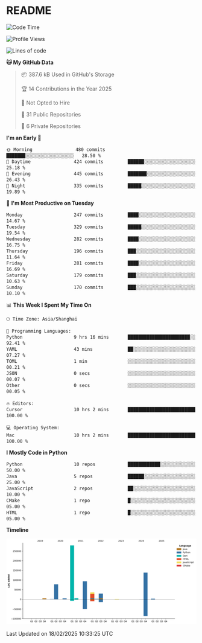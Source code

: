 # README

<!--START_SECTION:waka-->
![Code Time](http://img.shields.io/badge/Code%20Time-1%2C210%20hrs%2022%20mins-blue)

![Profile Views](http://img.shields.io/badge/Profile%20Views-6-blue)

![Lines of code](https://img.shields.io/badge/From%20Hello%20World%20I%27ve%20Written-671.0%20thousand%20lines%20of%20code-blue)

**🐱 My GitHub Data** 

> 📦 387.6 kB Used in GitHub's Storage 
 > 
> 🏆 14 Contributions in the Year 2025
 > 
> 🚫 Not Opted to Hire
 > 
> 📜 31 Public Repositories 
 > 
> 🔑 6 Private Repositories 
 > 
**I'm an Early 🐤** 

```text
🌞 Morning                480 commits         ███████░░░░░░░░░░░░░░░░░░   28.50 % 
🌆 Daytime                424 commits         ██████░░░░░░░░░░░░░░░░░░░   25.18 % 
🌃 Evening                445 commits         ███████░░░░░░░░░░░░░░░░░░   26.43 % 
🌙 Night                  335 commits         █████░░░░░░░░░░░░░░░░░░░░   19.89 % 
```
📅 **I'm Most Productive on Tuesday** 

```text
Monday                   247 commits         ████░░░░░░░░░░░░░░░░░░░░░   14.67 % 
Tuesday                  329 commits         █████░░░░░░░░░░░░░░░░░░░░   19.54 % 
Wednesday                282 commits         ████░░░░░░░░░░░░░░░░░░░░░   16.75 % 
Thursday                 196 commits         ███░░░░░░░░░░░░░░░░░░░░░░   11.64 % 
Friday                   281 commits         ████░░░░░░░░░░░░░░░░░░░░░   16.69 % 
Saturday                 179 commits         ███░░░░░░░░░░░░░░░░░░░░░░   10.63 % 
Sunday                   170 commits         ███░░░░░░░░░░░░░░░░░░░░░░   10.10 % 
```


📊 **This Week I Spent My Time On** 

```text
🕑︎ Time Zone: Asia/Shanghai

💬 Programming Languages: 
Python                   9 hrs 16 mins       ███████████████████████░░   92.41 % 
YAML                     43 mins             ██░░░░░░░░░░░░░░░░░░░░░░░   07.27 % 
TOML                     1 min               ░░░░░░░░░░░░░░░░░░░░░░░░░   00.21 % 
JSON                     0 secs              ░░░░░░░░░░░░░░░░░░░░░░░░░   00.07 % 
Other                    0 secs              ░░░░░░░░░░░░░░░░░░░░░░░░░   00.05 % 

🔥 Editors: 
Cursor                   10 hrs 2 mins       █████████████████████████   100.00 % 

💻 Operating System: 
Mac                      10 hrs 2 mins       █████████████████████████   100.00 % 
```

**I Mostly Code in Python** 

```text
Python                   10 repos            ████████████░░░░░░░░░░░░░   50.00 % 
Java                     5 repos             ██████░░░░░░░░░░░░░░░░░░░   25.00 % 
JavaScript               2 repos             ██░░░░░░░░░░░░░░░░░░░░░░░   10.00 % 
CMake                    1 repo              █░░░░░░░░░░░░░░░░░░░░░░░░   05.00 % 
HTML                     1 repo              █░░░░░░░░░░░░░░░░░░░░░░░░   05.00 % 
```



**Timeline**

![Lines of Code chart](https://raw.githubusercontent.com/XeonHis/XeonHis/main/assets/bar_graph.png)


 Last Updated on 18/02/2025 10:33:25 UTC
<!--END_SECTION:waka-->

